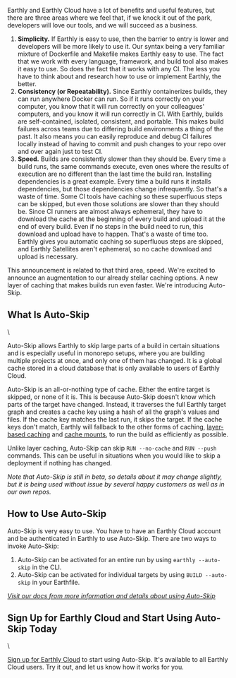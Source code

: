 Earthly and Earthly Cloud have a lot of benefits and useful features, but there are three areas where we feel that, if we knock it out of the park, developers will love our tools, and we will succeed as a business.

1. **Simplicity.** If Earthly is easy to use, then the barrier to entry is lower and developers will be more likely to use it. Our syntax being a very familiar mixture of Dockerfile and Makefile makes Earthly easy to use. The fact that we work with every language, framework, and build tool also makes it easy to use. So does the fact that it works with any CI. The less you have to think about and research how to use or implement Earthly, the better.
2. **Consistency (or Repeatability).** Since Earthly containerizes builds, they can run anywhere Docker can run. So if it runs correctly on your computer, you know that it will run correctly on your colleagues' computers, and you know it will run correctly in CI. With Earthly, builds are self-contained, isolated, consistent, and portable. This makes build failures across teams due to differing build environments a thing of the past. It also means you can easily reproduce and debug CI failures locally instead of having to commit and push changes to your repo over and over again just to test CI.
3. **Speed.** Builds are consistently slower than they should be. Every time a build runs, the same commands execute, even ones where the results of execution are no different than the last time the build ran. Installing dependencies is a great example. Every time a build runs it installs dependencies, but those dependencies change infrequently. So that's a waste of time. Some CI tools have caching so these superfluous steps can be skipped, but even those solutions are slower than they should be. Since CI runners are almost always ephemeral, they have to download the cache at the beginning of every build and upload it at the end of every build. Even if no steps in the build need to run, this download and upload have to happen. That's a waste of time too. Earthly gives you automatic caching so superfluous steps are skipped, and Earthly Satellites aren't ephemeral, so no cache download and upload is necessary.

This announcement is related to that third area, speed. We're excited to announce an augmentation to our already stellar caching options. A new layer of caching that makes builds run even faster. We're introducing Auto-Skip.

## What Is Auto-Skip

\

Auto-Skip allows Earthly to skip large parts of a build in certain situations and is especially useful in monorepo setups, where you are building multiple projects at once, and only one of them has changed. It is a global cache stored in a cloud database that is only available to users of Earthly Cloud.

Auto-Skip is an all-or-nothing type of cache. Either the entire target is skipped, or none of it is. This is because Auto-Skip doesn't know which parts of the target have changed. Instead, it traverses the full Earthly target graph and creates a cache key using a hash of all the graph's values and files. If the cache key matches the last run, it skips the target. If the cache keys don't match, Earthly will fallback to the other forms of caching, [layer-based caching](https://docs.earthly.dev/docs/caching/caching-in-earthfiles#id-1.-layer-based-caching) and [cache mounts](https://docs.earthly.dev/docs/caching/caching-in-earthfiles#id-2.-cache-mounts), to run the build as efficiently as possible.

Unlike layer caching, Auto-Skip can skip `RUN --no-cache` and `RUN --push` commands. This can be useful in situations when you would like to skip a deployment if nothing has changed.

_Note that Auto-Skip is still in beta, so details about it may change slightly, but it is being used without issue by several happy customers as well as in our own repos._

## How to Use Auto-Skip

Auto-Skip is very easy to use. You have to have an Earthly Cloud account and be authenticated in Earthly to use Auto-Skip. There are two ways to invoke Auto-Skip:

1. Auto-Skip can be activated for an entire run by using `earthly --auto-skip` in the CLI.
2. Auto-Skip can be activated for individual targets by using `BUILD --auto-skip` in your Earthfile.

_[Visit our docs from more information and details about using Auto-Skip](https://docs.earthly.dev/docs/caching/caching-in-earthfiles#id-3.-auto-skip)_

## Sign Up for Earthly Cloud and Start Using Auto-Skip Today

\

[Sign up for Earthly Cloud](https://cloud.earthly.dev/login) to start using Auto-Skip. It's available to all Earthly Cloud users. Try it out, and let us know how it works for you.